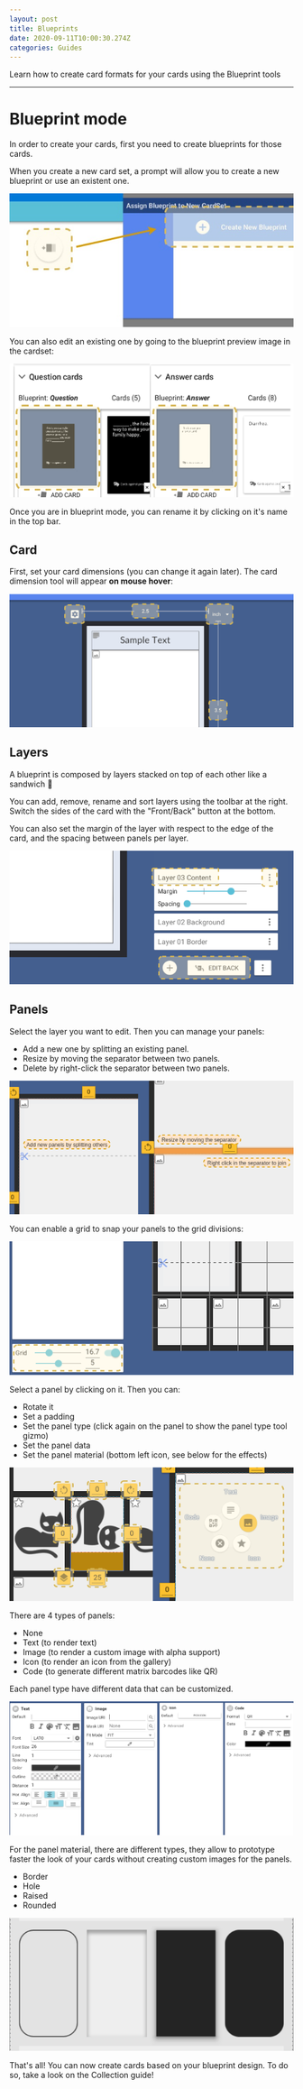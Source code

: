 ```yaml
---
layout: post
title: Blueprints
date: 2020-09-11T10:00:30.274Z
categories: Guides
---
```

Learn how to create card formats for your cards using the Blueprint tools

- - -

# Blueprint mode

In order to create your cards, first you need to create blueprints for those cards.

When you create a new card set, a prompt will allow you to create a new blueprint or use an existent one.

![Prueba](/img/upload/bp_1.jpg "Prueba")

You can also edit an existing one by going to the blueprint preview image in the cardset:

![Prueba](/img/upload/bp_2.png "Prueba")

Once you are in blueprint mode, you can rename it by clicking on it's name in the top bar.

## Card

First, set your card dimensions (you can change it again later). The card dimension tool will appear **on mouse hover**:

![Prueba](/img/upload/bp_3.png "Prueba")

## Layers

A blueprint is composed by layers stacked on top of each other like a sandwich 🥪

You can add, remove, rename and sort layers using the toolbar at the right. Switch the sides of the card with the "Front/Back" button at the bottom.

You can also set the margin of the layer with respect to the edge of the card, and the spacing between panels per layer.

![Prueba](/img/upload/bp_4.png "Prueba")

## Panels

Select the layer you want to edit. Then you can manage your panels:

* Add a new one by splitting an existing panel.
* Resize by moving the separator between two panels.
* Delete by right-click the separator between two panels.

![Prueba](/img/upload/bp_5.png "Prueba")

You can enable a grid to snap your panels to the grid divisions:

![Prueba](/img/upload/bp_6.png "Prueba")

Select a panel by clicking on it. Then you can:

* Rotate it
* Set a padding
* Set the panel type (click again on the panel to show the panel type tool gizmo)
* Set the panel data
* Set the panel material (bottom left icon, see below for the effects)

![Prueba](/img/upload/bp_7.png "Prueba")

There are 4 types of panels:

* None
* Text (to render text)
* Image (to render a custom image with alpha support)
* Icon (to render an icon from the gallery)
* Code (to generate different matrix barcodes like QR)

Each panel type have different data that can be customized.

![Prueba](/img/upload/bp_8.png "Prueba")

For the panel material, there are different types, they allow to prototype faster the look of your cards without creating custom images for the panels.

* Border
* Hole
* Raised
* Rounded

![Prueba](/img/upload/bp_9.png "Prueba")

That's all! You can now create cards based on your blueprint design. To do so, take a look on the   Collection guide!